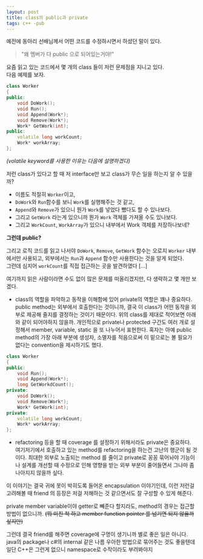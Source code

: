 ```yaml
---
layout: post
title: class의 public과 private
tags: c++ -pub
---
```


예전에 동아리 선배님께서 어떤 코드를 수정하시면서 하셨던 말이 있다.

> "왜 멤버가 다 public 으로 되어있는거야!"

요즘 읽고 있는 코드에서 몇 개의 class 들이 저런 문제점을 지니고 있다.  
다음 예제를 보자.

```cpp
class Worker
{
public:
    void DoWork();
    void Run();
    void Append(Work*);
    void Remove(Work*);
    Work* GetWork(int);
public:
    volatile long workCount;
    Work* workArray;
};
```

*(volatile keyword를 사용한 이유는 다음에 설명하겠다)*

저런 class가 있다고 할 때 저 interface만 보고 class가 무슨 일을 하는지 알 수 있을까?

* 이름도 적절히 `Worker`이고,
* `DoWork`와 `Run`함수를 보니 `Work`를 실행해주는 것 같고,
* `Append`와 `Remove`가 있으니 뭔가 `Work`를 넣었다 뺐다도 할 수 있나보다.
* 그리고 `GetWork` 라는게 있으니까 뭔가 `Work` 객체를 가져올 수도 있나보다.
* 그리고 `WorkCount`, `WorkArray`가 있으니 내부에서 Work 객체를 저장하나보네?

**그런데 public?** 

그리고 로직 코드를 읽고 나서야 `DoWork`, `Remove`, `GetWork` 함수는 오로지 `Worker` 내부에서만 사용되고, 외부에서는 `Run`과 `Append` 함수만 사용한다는 것을 알게 되었다.  
그런데 심지어 `workCount`를 직접 접근하는 곳을 발견하였다 [...]

여기까지 읽은 사람이라면 수도 없이 많은 문제를 떠올리겠지만, 다 생략하고 몇 개만 보겠다.

* class의 역할을 파악하고 동작을 이해함에 있어 private의 역할은 꽤나 중요하다. public method는 외부에서 호출한다는 것이니까, 결국 이 class가 어떤 동작을 외부로 제공해 줄지를 결정하는 것이기 때문이다. 위의 class를 제대로 적어보면 아래와 같이 되어야하지 않을까. 개인적으로 private나 protected 구간도 여러 개로 설정해서 member, variable, static 을 또 나누어서 표현한다. 혹자는 아예 public method의 가장 아래 부분에 생성자, 소멸자를 적음으로써 이 밑으로는 볼 필요가 없다는 convention을 제시하기도 했다.

```cpp
class Worker
{
public:
    void Run();
    void Append(Work*);
    long GetWorkdCount();
private:
    void DoWork();
    void Remove(Work*);
    Work* GetWork(int);
private:
    volatile long workCount;
    Work* workArray;
};
```

* refactoring 등을 할 때 coverage 를 설정하기 위해서라도 private은 중요하다. 여기저기에서 호출하고 있는 method를 refactoring을 하는건 고난의 행군이 될 것이다. 최대한 외부로 노출되는 method 를 줄이고 private로 꽁꽁 묶어놔야 기능이나 설계를 개선할 때 수정으로 인해 영향을 받는 외부 부분이 줄어들면서 그나마 좀 나아지지 않을까 싶다.

이 이야기는 결국 귀에 못이 박히도록 들어온 encapsulation 이야기인데, 이런 저런걸 고려해볼 때 friend 의 등장은 저걸 저해하는 것 같으면서도 잘 구성할 수 있게 해준다.

private member variable이야 getter로 빼준다 할지라도, method의 경우는 접근할 방법이 없으니까.
~~(뭐 미친 척 하고 member function pointer 를 넘기면 되지 않을까 싶지만)~~

그런데 결국 friend를 해주면 coverage에 구멍이 생기니까 별로 좋은 일은 아니다.  
java의 package나 c#의 internal 같은 나름 우아한 방법으로 묶어주는 것도 좋을텐데 일단 C++은 그런게 없으니 namespace로 수작이라도 부려봐야지